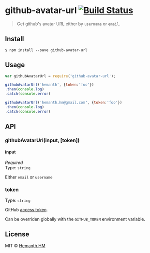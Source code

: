 # github-avatar-url [![Build Status](https://travis-ci.org/hemanth/github-avatar-url.svg?branch=master)](https://travis-ci.org/hemanth/github-avatar-url)

> Get github's avatar URL either by `username` or `email`.


## Install

```
$ npm install --save github-avatar-url
```


## Usage

```js
var githubAvatarUrl = require('github-avatar-url');

githubAvatarUrl('hemanth', {token:'foo'})
.then(console.log)
.catch(console.error)

githubAvatarUrl('hemanth.hm@gmail.com', {token:'foo'})
.then(console.log)
.catch(console.error)
```


## API

### githubAvatarUrl(input, [token])

#### input

*Required*  
Type: `string`

Either `email` or `username`

### token

Type: `string`

GitHub [access token](https://github.com/settings/tokens/new).

Can be overriden globally with the `GITHUB_TOKEN` environment variable.


## License

MIT © [Hemanth.HM](http://h3manth.com)

